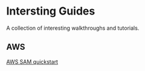 # Intersting Guides
A collection of interesting walkthroughs and tutorials.

## AWS
[AWS SAM quickstart](https://docs.aws.amazon.com/serverless-application-model/latest/developerguide/serverless-quick-start.html)
